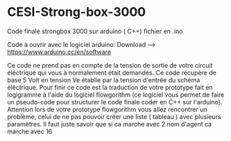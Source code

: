 # CESI-Strong-box-3000
Code finale strongbox 3000 sur arduino ( C++) fichier en .ino

Code à ouvrir avec le logiciel arduino: 
Download --> https://www.arduino.cc/en/software 

Ce code ne prend pas en compte de la tension de sortie de votre circuit éléctrique qui vous à normalement était demandés. 
Ce code récupère de base 5 Volt en tension Ve établie par la tension d'entrée du schéma éléctrique. 
Pour finir ce code est la traduction de votre prototype fait en logigramme à l'aide du logiciel flowgorithm (ce logiciel vous permet de faire un pseudo-code pour structurer le code finale coder en C++ sur l'arduino). Attention lors de votre prototype flowgorithm vous allez rencontrer un problème, celui de ne pas pouvoir créer une liste ( tableau ) avec plusieurs paramètres. 
Il faut juste savoir que si ca marche avec 2 nom d'agent ca marche avec 16 
